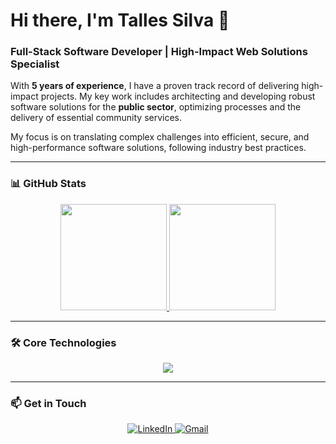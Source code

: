 # Hi there, I'm Talles Silva 👋

### Full-Stack Software Developer | High-Impact Web Solutions Specialist

With **5 years of experience**, I have a proven track record of delivering high-impact projects. My key work includes architecting and developing robust software solutions for the **public sector**, optimizing processes and the delivery of essential community services.

My focus is on translating complex challenges into efficient, secure, and high-performance software solutions, following industry best practices.

---

### 📊 GitHub Stats

<div align="center">
  <a href="https://github.com/talles-silva">
    <img height="170em" src="https://github-readme-stats.vercel.app/api?username=talles-silva&show_icons=true&count_private=true&show_rank=true&theme=tokyonight&hide_border=true" />
    <img height="170em" src="https://github-readme-stats.vercel.app/api/top-langs/?username=talles-silva&layout=compact&langs_count=7&theme=tokyonight&hide_border=true" />
  </a>
</div>

---

### 🛠️ Core Technologies

<div align="center">
  <img src="https://skillicons.dev/icons?i=js,ts,react,nextjs,nodejs,nestjs,tailwind,python,mysql,mongodb&theme=dark" />
</div>

---

### 📫 Get in Touch

<div align="center">
  <a href="https://www.linkedin.com/in/talles-silva-855a32175/" target="_blank">
    <img src="https://img.shields.io/badge/LinkedIn-0077B5?style=for-the-badge&logo=linkedin&logoColor=white" alt="LinkedIn"/>
  </a>
  <a href="mailto:talles_ramos2012@hotmail.com">
    <img src="https://img.shields.io/badge/Gmail-D14836?style=for-the-badge&logo=gmail&logoColor=white" alt="Gmail"/>
  </a>
</div>
